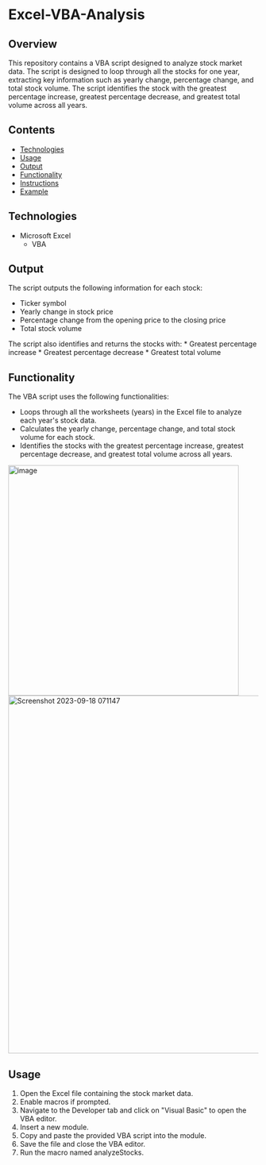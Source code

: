 # Excel-VBA-Analysis

## Overview
This repository contains a VBA script designed to analyze stock market data. The script is designed to loop through all the stocks for one year, extracting key information such as yearly change, percentage change, and total stock volume. The script identifies the stock with the greatest percentage increase, greatest percentage decrease, and greatest total volume across all years.


## Contents
- [Technologies](#Technologies)
- [Usage](#Usage)
- [Output](#Output)
- [Functionality](#Functionality)
- [Instructions](#Instructions)
- [Example](#Example)

## Technologies
* Microsoft Excel
    * VBA

## Output
The script outputs the following information for each stock:

* Ticker symbol
* Yearly change in stock price
* Percentage change from the opening price to the closing price
* Total stock volume
  
The script also identifies and returns the stocks with:
    * Greatest percentage increase
    * Greatest percentage decrease
    * Greatest total volume
    
## Functionality
The VBA script uses the following functionalities:
* Loops through all the worksheets (years) in the Excel file to analyze each year's stock data.
* Calculates the yearly change, percentage change, and total stock volume for each stock.
* Identifies the stocks with the greatest percentage increase, greatest percentage decrease, and greatest total volume across all years.
  
<img width="464" alt="image" src="https://github.com/AlyssaCullinan/Excel-VBA-Analysis/assets/141466633/a9abfd06-8196-49c3-a1f3-d589a2fc448c">



<img width="721" alt="Screenshot 2023-09-18 071147" src="https://github.com/AlyssaCullinan/Excel-VBA-Analysis/assets/141466633/912e15cd-dab6-4ac8-8759-11eafd27d1d3">


## Usage
1. Open the Excel file containing the stock market data.
2. Enable macros if prompted.
3. Navigate to the Developer tab and click on "Visual Basic" to open the VBA editor.
4. Insert a new module.
5. Copy and paste the provided VBA script into the module.
6. Save the file and close the VBA editor.
7. Run the macro named analyzeStocks.
